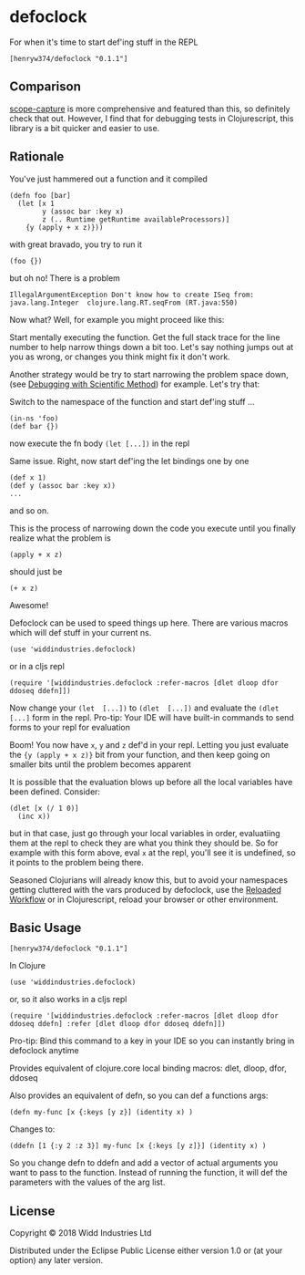 # defoclock

For when it's time to start def'ing stuff in the REPL

```
[henryw374/defoclock "0.1.1"]
```

## Comparison

[scope-capture](https://github.com/vvvvalvalval/scope-capture) is more comprehensive and featured than this, so 
definitely check that out. However, I find that for debugging tests in Clojurescript, this library
is a bit quicker and easier to use.

## Rationale

You've just hammered out a function and it compiled

```
(defn foo [bar]
  (let [x 1
        y (assoc bar :key x)
        z (.. Runtime getRuntime availableProcessors)]
    {y (apply + x z)}))
```

with great bravado, you try to run it

```
(foo {})
```

but oh no! There is a problem

```
IllegalArgumentException Don't know how to create ISeq from: java.lang.Integer  clojure.lang.RT.seqFrom (RT.java:550)
```

Now what? Well, for example you might proceed like this:
 
Start mentally executing the function. Get the full stack trace for the line number to help
 narrow things down a bit too. Let's say nothing jumps out at you as wrong, 
 or changes you think might fix it don't work.
 
Another strategy would be try to start narrowing the problem space down, (see [Debugging with Scientific Method](https://www.youtube.com/watch?v=FihU5JxmnBg))
 for example. Let's try that:
 
Switch to the namespace of the function and start def'ing stuff ...

```
(in-ns 'foo)
(def bar {})

```

now execute the fn body `(let [...])` in the repl
 
Same issue. Right, now start def'ing the let bindings one by one
 
```
(def x 1)
(def y (assoc bar :key x))
...
``` 

and so on.

This is the process of narrowing down the code you execute until you 
finally realize what the problem is 

```
(apply + x z)
```

should just be 
```
(+ x z)
```

Awesome! 

Defoclock can be used to speed things up here. There are various macros which will def stuff in your
current ns. 

```
(use 'widdindustries.defoclock)

```

or in a cljs repl

```
(require '[widdindustries.defoclock :refer-macros [dlet dloop dfor ddoseq ddefn]])
```

Now change your `(let  [...])` to `(dlet  [...])` and evaluate the `(dlet [...]` form in the repl. Pro-tip: Your 
IDE will have built-in commands to send forms to your repl for evaluation

Boom! You now have `x`, `y` and `z` def'd in your repl. Letting you just evaluate the 
`{y (apply + x z)}` bit from your function, and then keep going on smaller bits until the problem becomes apparent 

It is possible that the evaluation blows up before all the local variables have been defined. Consider:

```
(dlet [x (/ 1 0)]
  (inc x))
```

but in that case, just go through your local variables in order, evaluatiing them at the repl to check
they are what you think they should be. So for example with this form above, eval `x` at the repl, you'll
see it is undefined, so it points to the problem being there.

Seasoned Clojurians will already know this, but to avoid your namespaces getting cluttered with the vars
produced by defoclock, use the [Reloaded Workflow](http://thinkrelevance.com/blog/2013/06/04/clojure-workflow-reloaded)
or in Clojurescript, reload your browser or other environment.

## Basic Usage

```
[henryw374/defoclock "0.1.1"]
```

In Clojure

```
(use 'widdindustries.defoclock)
```

or, so it also works in a cljs repl

```
(require '[widdindustries.defoclock :refer-macros [dlet dloop dfor ddoseq ddefn] :refer [dlet dloop dfor ddoseq ddefn]])
```

Pro-tip: Bind this command to a key in your IDE so you can instantly bring in defoclock anytime

Provides equivalent of clojure.core local binding macros: dlet, dloop, dfor, ddoseq

Also provides an equivalent of defn, so you can def a functions args:

```
(defn my-func [x {:keys [y z}] (identity x) )

```

Changes to:

```
(ddefn [1 {:y 2 :z 3}] my-func [x {:keys [y z]}] (identity x) )

```

So you change defn to ddefn and add a vector of actual arguments you want to pass to the function.
Instead of running the function, it will def the parameters with the values of the arg list.


## License

Copyright © 2018 Widd Industries Ltd

Distributed under the Eclipse Public License either version 1.0 or (at
your option) any later version.

